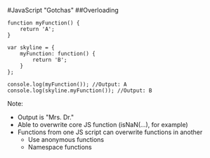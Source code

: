 #JavaScript "Gotchas"
##Overloading

```
function myFunction() {
    return 'A';
}

var skyline = {
    myFunction: function() {
        return 'B';
    }
};

console.log(myFunction()); //Output: A
console.log(skyline.myFunction()); //Output: B
```

Note:
+ Output is "Mrs. Dr."
+ Able to overwrite core JS function (isNaN(...), for example)
+ Functions from one JS script can overwrite functions in another
    + Use anonymous functions
    + Namespace functions
